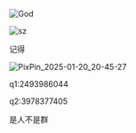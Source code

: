 ![God](https://github.com/user-attachments/assets/e9f5f3bd-46fe-4056-8946-232d89f3faed)

![sz](https://github.com/user-attachments/assets/de29d85d-e496-473d-8ef0-995e24476ac2)

记得

![PixPin_2025-01-20_20-45-27](https://github.com/user-attachments/assets/d1d313fd-0b5c-4599-b5e9-6eb007967e2d)

q1:2493986044 

q2:3978377405

是人不是群
